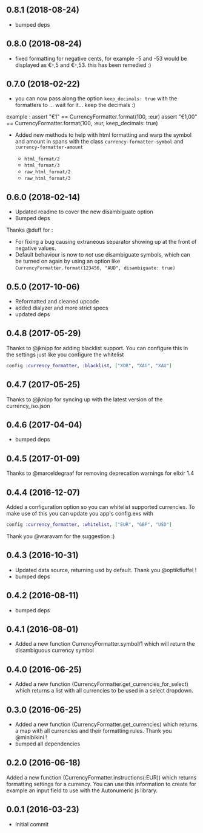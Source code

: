 ## 0.8.1 (2018-08-24)
- bumped deps

## 0.8.0 (2018-08-24)
- fixed formatting for negative cents, for example -5 and -53 would be displayed as €-,5 and €-,53. this has been remedied :)

## 0.7.0 (2018-02-22)
- you can now pass along the option `keep_decimals: true` with the formatters to ... wait for it... keep the decimals :)

example :
    assert "€1" == CurrencyFormatter.format(100, :eur)
    assert "€1,00" == CurrencyFormatter.format(100, :eur, keep_decimals: true)

- Added new methods to help with html formatting and warp the symbol and amount in spans with the class `currency-formatter-symbol` and `currency-formatter-amount`

    - `html_format/2`
    - `html_format/3`
    - `raw_html_format/2`
    - `raw_html_format/3`

## 0.6.0 (2018-02-14)
- Updated readme to cover the new disambiguate option
- Bumped deps

Thanks @duff for :
- For fixing a bug causing extraneous separator showing up at the front of negative values.
- Default behaviour is now to _not_ use disambiguate symbols, which can be turned on again by using an option like `CurrencyFormatter.format(123456, "AUD", disambiguate: true)`

## 0.5.0 (2017-10-06)

- Reformatted and cleaned upcode
- added dialyzer and more strict specs
- updated deps

## 0.4.8 (2017-05-29)
Thanks to @jknipp for adding blacklist support.
You can configure this in the settings just like you configure the whitelist

```elixir
config :currency_formatter, :blacklist, ["XDR", "XAG", "XAU"]
```

## 0.4.7 (2017-05-25)
Thanks to @jknipp for syncing up with the latest version of the currency_iso.json

## 0.4.6 (2017-04-04)

  - bumped deps

## 0.4.5 (2017-01-09)
Thanks to @marceldegraaf for removing deprecation warnings for elixir 1.4

## 0.4.4 (2016-12-07)
Added a configuration option so you can whitelist supported currencies. To make use of this you can update you app's config.exs with

```elixir
config :currency_formatter, :whitelist, ["EUR", "GBP", "USD"]
```

Thank you @vraravam for the suggestion :)

## 0.4.3 (2016-10-31)

  - Updated data source, returning usd by default. Thank you @optikfluffel !
  - bumped deps

## 0.4.2 (2016-08-11)

  - bumped deps

## 0.4.1 (2016-08-01)

  - Added a new function CurrencyFormatter.symbol/1 which will return the disambiguous currency symbol

## 0.4.0 (2016-06-25)

  - Added a new function (CurrencyFormatter.get_currencies_for_select) which returns a list with all currencies to be used in a select dropdown.

## 0.3.0 (2016-06-25)

  - Added a new function (CurrencyFormatter.get_currencies) which returns a map with all currencies and their formatting rules. Thank you @minibikini !
  - bumped all dependencies

## 0.2.0 (2016-06-18)
Added a new function (CurrencyFormatter.instructions(:EUR)) which returns formatting settings for a currency. You can use this information to create for example an input field to use with the Autonumeric js library.

## 0.0.1 (2016-03-23)

  - Initial commit
